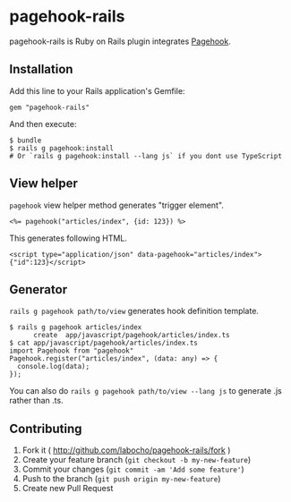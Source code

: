 pagehook-rails
====================

pagehook-rails is Ruby on Rails plugin integrates [Pagehook](https://github.com/labocho/pagehook).


Installation
--------------------

Add this line to your Rails application's Gemfile:

    gem "pagehook-rails"

And then execute:

    $ bundle
    $ rails g pagehook:install
    # Or `rails g pagehook:install --lang js` if you dont use TypeScript


View helper
--------------------

`pagehook` view helper method generates "trigger element".

    <%= pagehook("articles/index", {id: 123}) %>

This generates following HTML.

    <script type="application/json" data-pagehook="articles/index">{"id":123}</script>


Generator
--------------------

`rails g pagehook path/to/view` generates hook definition template.

    $ rails g pagehook articles/index
          create  app/javascript/pagehook/articles/index.ts
    $ cat app/javascript/pagehook/articles/index.ts
    import Pagehook from "pagehook"
    Pagehook.register("articles/index", (data: any) => {
      console.log(data);
    });

You can also do `rails g pagehook path/to/view --lang js` to generate .js rather than .ts.


Contributing
--------------------

1. Fork it ( http://github.com/labocho/pagehook-rails/fork )
2. Create your feature branch (`git checkout -b my-new-feature`)
3. Commit your changes (`git commit -am 'Add some feature'`)
4. Push to the branch (`git push origin my-new-feature`)
5. Create new Pull Request


